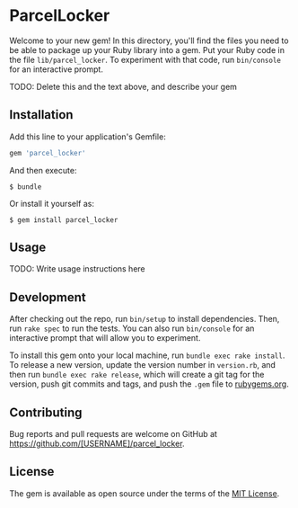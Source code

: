 # ParcelLocker

Welcome to your new gem! In this directory, you'll find the files you need to be able to package up your Ruby library into a gem. Put your Ruby code in the file `lib/parcel_locker`. To experiment with that code, run `bin/console` for an interactive prompt.

TODO: Delete this and the text above, and describe your gem

## Installation

Add this line to your application's Gemfile:

```ruby
gem 'parcel_locker'
```

And then execute:

    $ bundle

Or install it yourself as:

    $ gem install parcel_locker

## Usage

TODO: Write usage instructions here

## Development

After checking out the repo, run `bin/setup` to install dependencies. Then, run `rake spec` to run the tests. You can also run `bin/console` for an interactive prompt that will allow you to experiment.

To install this gem onto your local machine, run `bundle exec rake install`. To release a new version, update the version number in `version.rb`, and then run `bundle exec rake release`, which will create a git tag for the version, push git commits and tags, and push the `.gem` file to [rubygems.org](https://rubygems.org).

## Contributing

Bug reports and pull requests are welcome on GitHub at https://github.com/[USERNAME]/parcel_locker.


## License

The gem is available as open source under the terms of the [MIT License](http://opensource.org/licenses/MIT).

